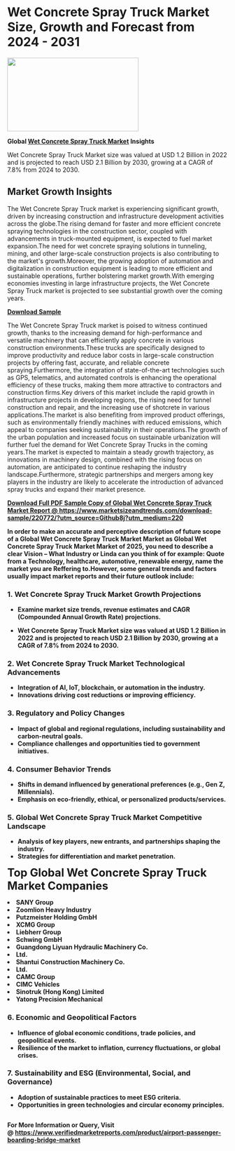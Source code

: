 <H1>Wet Concrete Spray Truck Market Size, Growth and Forecast from 2024 - 2031</H1><img class="aligncenter size-medium wp-image-584254" src="https://thirdeyenews.in/wp-content/uploads/2024/09/Global-Market-Research-300x168.jpeg" alt="" width="300" height="168" /><p><strong>Global&nbsp;<a href="https://www.marketsizeandtrends.com/download-sample/220772/?utm_source=Github8j?utm_medium=220">Wet Concrete Spray Truck Market</a> Insights</strong></p><p>Wet Concrete Spray Truck Market size was valued at USD 1.2 Billion in 2022 and is projected to reach USD 2.1 Billion by 2030, growing at a CAGR of 7.8% from 2024 to 2030.</p><p><h2>Market Growth Insights</h2> <p>The Wet Concrete Spray Truck market is experiencing significant growth, driven by increasing construction and infrastructure development activities across the globe.The rising demand for faster and more efficient concrete spraying technologies in the construction sector, coupled with advancements in truck-mounted equipment, is expected to fuel market expansion.The need for wet concrete spraying solutions in tunneling, mining, and other large-scale construction projects is also contributing to the market's growth.Moreover, the growing adoption of automation and digitalization in construction equipment is leading to more efficient and sustainable operations, further bolstering market growth.With emerging economies investing in large infrastructure projects, the Wet Concrete Spray Truck market is projected to see substantial growth over the coming years.</p> <p><strong><a href="#">Download Sample</a></strong></p> <p>The Wet Concrete Spray Truck market is poised to witness continued growth, thanks to the increasing demand for high-performance and versatile machinery that can efficiently apply concrete in various construction environments.These trucks are specifically designed to improve productivity and reduce labor costs in large-scale construction projects by offering fast, accurate, and reliable concrete spraying.Furthermore, the integration of state-of-the-art technologies such as GPS, telematics, and automated controls is enhancing the operational efficiency of these trucks, making them more attractive to contractors and construction firms.Key drivers of this market include the rapid growth in infrastructure projects in developing regions, the rising need for tunnel construction and repair, and the increasing use of shotcrete in various applications.The market is also benefiting from improved product offerings, such as environmentally friendly machines with reduced emissions, which appeal to companies seeking sustainability in their operations.The growth of the urban population and increased focus on sustainable urbanization will further fuel the demand for Wet Concrete Spray Trucks in the coming years.The market is expected to maintain a steady growth trajectory, as innovations in machinery design, combined with the rising focus on automation, are anticipated to continue reshaping the industry landscape.Furthermore, strategic partnerships and mergers among key players in the industry are likely to accelerate the introduction of advanced spray trucks and expand their market presence.</p> <p><strong><a href="#"></p><p><span class=""><strong>Download Full PDF Sample Copy of Global Wet Concrete Spray Truck Market Report</strong> @ <a href="https://www.marketsizeandtrends.com/download-sample/220772/?utm_source=Github8j?utm_medium=220" target="_blank">https://www.marketsizeandtrends.com/download-sample/220772/?utm_source=Github8j?utm_medium=220</a></span></p><p>In order to make an accurate and perceptive description of future scope of a Global&nbsp;Wet Concrete Spray Truck Market Market as Global&nbsp;Wet Concrete Spray Truck Market Market of 2025, you need to describe a clear Vision &ndash; What Industry or Linda can you think of for example: Quote from a Technology, healthcare, automotive, renewable energy, name the market you are Reffering to.However, some general trends and factors usually impact market reports and their future outlook include:</p><h3>1.&nbsp;<strong>Wet Concrete Spray Truck Market Growth Projections</strong></h3><ul><li>Examine market size trends, revenue estimates and CAGR (Compounded Annual Growth Rate) projections.</li><li><p>Wet Concrete Spray Truck Market size was valued at USD 1.2 Billion in 2022 and is projected to reach USD 2.1 Billion by 2030, growing at a CAGR of 7.8% from 2024 to 2030.</p></li></ul><h3>2.&nbsp;<strong>Wet Concrete Spray Truck Market Technological Advancements</strong></h3><ul><li>Integration of AI, IoT, blockchain, or automation in the industry.</li><li>Innovations driving cost reductions or improving efficiency.</li></ul><h3>3.&nbsp;<strong>Regulatory and Policy Changes</strong></h3><ul><li>Impact of global and regional regulations, including sustainability and carbon-neutral goals.</li><li>Compliance challenges and opportunities tied to government initiatives.</li></ul><h3>4.&nbsp;<strong>Consumer Behavior Trends</strong></h3><ul><li>Shifts in demand influenced by generational preferences (e.g., Gen Z, Millennials).</li><li>Emphasis on eco-friendly, ethical, or personalized products/services.</li></ul><h3>5.&nbsp;<strong>Global Wet Concrete Spray Truck Market Competitive Landscape</strong></h3><ul><li>Analysis of key players, new entrants, and partnerships shaping the industry.</li><li>Strategies for differentiation and market penetration.</li></ul><p data-pm-slice="1 1 []"><span style="color: inherit; font-family: inherit; font-size: 25px;">Top Global Wet Concrete Spray Truck Market Companies</span></p><div class="" data-test-id=""><p><li>SANY Group</li><li> Zoomlion Heavy Industry</li><li> Putzmeister Holding GmbH</li><li> XCMG Group</li><li> Liebherr Group</li><li> Schwing GmbH</li><li> Guangdong Liyuan Hydraulic Machinery Co.</li><li> Ltd.</li><li> Shantui Construction Machinery Co.</li><li> Ltd.</li><li> CAMC Group</li><li> CIMC Vehicles</li><li> Sinotruk (Hong Kong) Limited</li><li> Yatong Precision Mechanical</li></p></div><h3>6.&nbsp;<strong>Economic and Geopolitical Factors</strong></h3><ul><li>Influence of global economic conditions, trade policies, and geopolitical events.</li><li>Resilience of the market to inflation, currency fluctuations, or global crises.</li></ul><h3>7.&nbsp;<strong>Sustainability and ESG (Environmental, Social, and Governance)</strong></h3><ul><li>Adoption of sustainable practices to meet ESG criteria.</li><li>Opportunities in green technologies and circular economy principles.</li></ul><h2><strong style="font-size: 14px;">For More Information or Query, Visit @&nbsp;</strong><a style="background-color: #ffffff; font-size: 14px;" href="https://www.marketsizeandtrends.com/report/wet-concrete-spray-truck-market/" target="_blank">https://www.verifiedmarketreports.com/product/airport-passenger-boarding-bridge-market</a></h2>